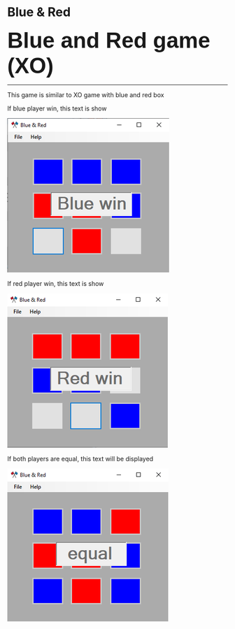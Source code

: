 # Blue & Red


<b style="font-size: 50px; font-family: Arial, Helvetica, sans-serif;">
Blue and Red game (XO)
</b>

***

<p></p>
<p>This game is similar to XO game with blue and red box</p>
<p>If blue player win, this text is show</p>
<img src="Images/Blue_win.png" alt="">
<p>If red player win, this text is show</p>
<img src="Images/Red_win.png" alt="">
<p>If both players are equal, this text will be displayed</p>
<img src="Images/equal.png" alt="">
